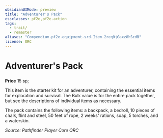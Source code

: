 ```yaml
---
obsidianUIMode: preview
title: "Adventurer's Pack"
cssclasses: pf2e,pf2e-action
tags:
  - trait/
  - remaster
aliases: "Compendium.pf2e.equipment-srd.Item.2req0jGaxz8hScdB"
license: ORC
---
```

# Adventurer's Pack

### 


**Price** 15 sp; 



This item is the starter kit for an adventurer, containing the essential items for exploration and survival. The Bulk value is for the entire pack together, but see the descriptions of individual items as necessary.

The pack contains the following items: a backpack, a bedroll, 10 pieces of chalk, flint and steel, 50 feet of rope, 2 weeks' rations, soap, 5 torches, and a waterskin.

*Source: Pathfinder Player Core*
*ORC*